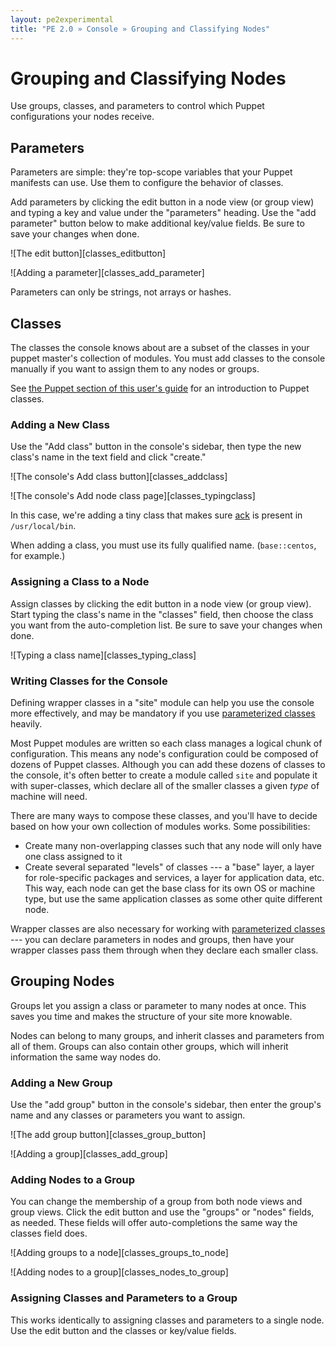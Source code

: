 ```yaml
---
layout: pe2experimental
title: "PE 2.0 » Console » Grouping and Classifying Nodes"
---
```


Grouping and Classifying Nodes
=====

Use groups, classes, and parameters to control which Puppet configurations your nodes receive. 

Parameters
-----

Parameters are simple: they're top-scope variables that your Puppet manifests can use. Use them to configure the behavior of classes.

Add parameters by clicking the edit button in a node view (or group view) and typing a key and value under the "parameters" heading. Use the "add parameter" button below to make additional key/value fields. Be sure to save your changes when done.

![The edit button][classes_editbutton]

![Adding a parameter][classes_add_parameter]

Parameters can only be strings, not arrays or hashes. 

Classes
-----

The classes the console knows about are a subset of the classes in your puppet master's collection of modules. You must add classes to the console manually if you want to assign them to any nodes or groups.

See [the Puppet section of this user's guide][puppetnew] for an introduction to Puppet classes.

[puppetnew]: ./puppet_overview.html

### Adding a New Class

Use the "Add class" button in the console's sidebar, then type the new class's name in the text field and click "create."

![The console's Add class button][classes_addclass]

![The console's Add node class page][classes_typingclass]

In this case, we're adding a tiny class that makes sure [ack](http://betterthangrep.com/) is present in `/usr/local/bin`.

When adding a class, you must use its fully qualified name. (`base::centos`, for example.)

### Assigning a Class to a Node

Assign classes by clicking the edit button in a node view (or group view). Start typing the class's name in the "classes" field, then choose the class you want from the auto-completion list. Be sure to save your changes when done.

![Typing a class name][classes_typing_class]


### Writing Classes for the Console

Defining wrapper classes in a "site" module can help you use the console more effectively, and may be mandatory if you use [parameterized classes][paramclass] heavily.

Most Puppet modules are written so each class manages a logical chunk of configuration. This means any node's configuration could be composed of dozens of Puppet classes. Although you can add these dozens of classes to the console, it's often better to create a module called `site` and populate it with super-classes, which declare all of the smaller classes a given _type_ of machine will need. 

There are many ways to compose these classes, and you'll have to decide based on how your own collection of modules works. Some possibilities:

* Create many non-overlapping classes such that any node will only have one class assigned to it
* Create several separated "levels" of classes --- a "base" layer, a layer for role-specific packages and services, a layer for application data, etc. This way, each node can get the base class for its own OS or machine type, but use the same application classes as some other quite different node.

Wrapper classes are also necessary for working with [parameterized classes][paramclass] --- you can declare parameters in nodes and groups, then have your wrapper classes pass them through when they declare each smaller class.

[paramclass]: /guides/parameterized_classes.html

Grouping Nodes
-----

Groups let you assign a class or parameter to many nodes at once. This saves you time and makes the structure of your site more knowable.

Nodes can belong to many groups, and inherit classes and parameters from all of them. Groups can also contain other groups, which will inherit information the same way nodes do.

### Adding a New Group

Use the "add group" button in the console's sidebar, then enter the group's name and any classes or parameters you want to assign. 

![The add group button][classes_group_button]

![Adding a group][classes_add_group]

### Adding Nodes to a Group

You can change the membership of a group from both node views and group views. Click the edit button and use the "groups" or "nodes" fields, as needed. These fields will offer auto-completions the same way the classes field does. 

![Adding groups to a node][classes_groups_to_node]

![Adding nodes to a group][classes_nodes_to_group]

### Assigning Classes and Parameters to a Group

This works identically to assigning classes and parameters to a single node. Use the edit button and the classes or key/value fields.
